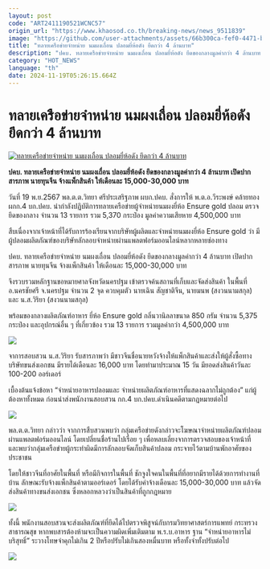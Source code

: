 ```yaml
---
layout: post
code: "ART2411190521WCNC57"
origin_url: "https://www.khaosod.co.th/breaking-news/news_9511839"
image: "https://github.com/user-attachments/assets/66b300ca-fef0-4471-ba7e-74b151dddf46"
title: "ทลายเครือข่ายจำหน่าย นมผงเถื่อน ปลอมยี่ห้อดัง ยึดกว่า 4 ล้านบาท"
description: "ปคบ. ทลายเครือข่ายจำหน่าย นมผงเถื่อน ปลอมยี่ห้อดัง ยึดของกลางมูลค่ากว่า 4 ล้านบาท เปิดปากสารภาพ นายทุนจีน จ้างแพ็กสินค้า ให้เดือนละ 15,000-30,000 บาท"
category: "HOT_NEWS"
language: "th"
date: 2024-11-19T05:26:15.664Z
---
```


# ทลายเครือข่ายจำหน่าย นมผงเถื่อน ปลอมยี่ห้อดัง ยึดกว่า 4 ล้านบาท

[![ทลายเครือข่ายจำหน่าย นมผงเถื่อน ปลอมยี่ห้อดัง ยึดกว่า 4 ล้านบาท](https://www.khaosod.co.th/wpapp/uploads/2024/11/Illegal-powdered-milk.jpg "ทลายเครือข่ายจำหน่าย นมผงเถื่อน ปลอมยี่ห้อดัง ยึดกว่า 4 ล้านบาท")](https://www.khaosod.co.th/wpapp/uploads/2024/11/Illegal-powdered-milk.jpg)

**ปคบ. ทลายเครือข่ายจำหน่าย นมผงเถื่อน ปลอมยี่ห้อดัง ยึดของกลางมูลค่ากว่า 4 ล้านบาท เปิดปากสารภาพ นายทุนจีน จ้างแพ็กสินค้า ให้เดือนละ 15,000-30,000 บาท**

วันที่ 19 พ.ย.2567 พล.ต.ต.วิทยา ศรีประเสริฐภาพ ผบก.ปคบ. สั่งการให้ พ.ต.อ.วีระพงษ์ คล้ายทอง ผกก.4 บก.ปคบ. นำกำลังปฏิบัติการทลายเครือข่ายผู้จำหน่ายนมผงยี่ห้อ Ensure gold ปลอม ตรวจยึดของกลาง จำนวน 13 รายการ รวม 5,370 กระป๋อง มูลค่าความเสียหาย 4,500,000 บาท

สืบเนื่องจากเจ้าหน้าที่ได้รับการร้องเรียนจากบริษัทผู้ผลิตและจำหน่ายนมผงยี่ห้อ Ensure gold ว่า มีผู้ปลอมผลิตภัณฑ์ของบริษัทลักลอบจำหน่ายผ่านแพลตฟอร์มออนไลน์หลากหลายช่องทาง

ปคบ. ทลายเครือข่ายจำหน่าย นมผงเถื่อน ปลอมยี่ห้อดัง ยึดของกลางมูลค่ากว่า 4 ล้านบาท เปิดปากสารภาพ นายทุนจีน จ้างแพ็กสินค้า ให้เดือนละ 15,000-30,000 บาท

จึงรวบรวมหลักฐานขอหมายศาลจังหวัดนครปฐม เข้าตรวจค้นสถานที่เก็บและจัดส่งสินค้า ในพื้นที่ อ.นครชัยศรี จ.นครปฐม จำนวน 2 จุด ควบคุมตัว นายเฉิน สัญชาติจีน, นายมนพ (สงวนนามสกุล) และ น.ส.วิริยา (สงวนนามสกุล)

พร้อมของกลางผลิตภัณฑ์อาหาร ยี่ห้อ Ensure gold กลิ่นวานิลลาขนาด 850 กรัม จำนวน 5,375 กระป๋อง และอุปกรณ์อื่น ๆ ที่เกี่ยวข้อง รวม 13 รายการ รวมมูลค่ากว่า 4,500,000 บาท

[![](https://www.khaosod.co.th/wpapp/uploads/2024/11/19-นม5.jpg)](https://www.khaosod.co.th/wpapp/uploads/2024/11/19-นม5.jpg)

จาการสอบสวน น.ส.วิริยา รับสารภาพว่า มีชาวจีนชื่อนายหวังจ้างให้แพ็กสินค้าและส่งให้ผู้สั่งซื้อทางบริษัทขนส่งเอกชน มีรายได้เดือนละ 16,000 บาท โดยทำมาประมาณ 15 วัน มียอดส่งสินค้าวันละ 100-200 ออร์เดอร์

เบื้องต้นแจ้งข้อหา “จำหน่ายอาหารปลอมและ จำหน่ายผลิตภัณฑ์อาหารที่แสดงฉลากไม่ถูกต้อง” แก่ผู้ต้องหาทั้งหมด ก่อนนำส่งพนักงานสอบสวน กก.4 บก.ปคบ.ดำเนินคดีตามกฎหมายต่อไป

[![](https://www.khaosod.co.th/wpapp/uploads/2024/11/19-นม2.jpg)](https://www.khaosod.co.th/wpapp/uploads/2024/11/19-นม2.jpg)

พล.ต.ต.วิทยา กล่าวว่า จากการสืบสวนพบว่า กลุ่มเครือข่ายดังกล่าวจะโฆษณาจำหน่ายผลิตภัณฑ์ปลอมผ่านแพลตฟอร์มออนไลน์ โดยเปลี่ยนชื่อร้านไปเรื่อย ๆ เพื่อหลบเลี่ยงจาการตรวจสอบของเจ้าหน้าที่ และพบว่ากลุ่มเครือข่ายผู้กระทำผิดมีการลักลอบจัดเก็บสินค้าปลอม กระจายไว้ตามบ้านพักอาศัยของประชาชน

โดยให้ชาวจีนที่อาศัยในพื้นที่ หรือมีกิจการในพื้นที่ ชักจูงใจคนในพื้นที่ที่อยากมีรายได้ด้วยการทำงานที่บ้าน ลักษณะรับจ้างแพ็กสินค้าตามออร์เดอร์ โดยได้รับค่าจ้างเดือนละ 15,000-30,000 บาท แล้วจัดส่งสินค้าทางขนส่งเอกชน ซึ่งหลอกหลวงว่าเป็นสินค้าที่ถูกกฎหมาย

[![](https://www.khaosod.co.th/wpapp/uploads/2024/11/19-นม3.jpg)](https://www.khaosod.co.th/wpapp/uploads/2024/11/19-นม3.jpg)

ทั้งนี้ พนักงานสอบสวนจะส่งผลิตภัณฑ์ที่ยึดได้ไปตรวจพิสูจน์กับกรมวิทยาศาสตร์การแพทย์ กระทรวงสาธารณสุข หากพบสารต้องห้ามจะเป็นความผิดเพิ่มเติมตาม พ.ร.บ.อาหาร ฐาน “จำหน่ายอาหารไม่บริสุทธิ์” ระวางโทษจําคุกไม่เกิน 2 ปีหรือปรับไม่เกินสองหมื่นบาท หรือทั้งจําทั้งปรับต่อไป

[![](https://www.khaosod.co.th/wpapp/uploads/2024/11/19-นม1.jpg)](https://www.khaosod.co.th/wpapp/uploads/2024/11/19-นม1.jpg)